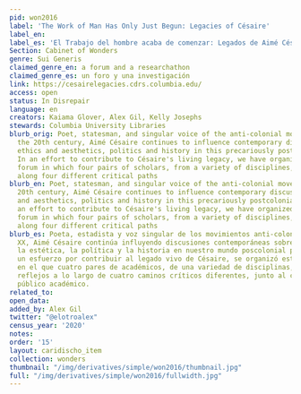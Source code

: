 ```yaml
---
pid: won2016
label: 'The Work of Man Has Only Just Begun: Legacies of Césaire'
label_en:
label_es: 'El Trabajo del hombre acaba de comenzar: Legados de Aimé Césaire'
Section: Cabinet of Wonders
genre: Sui Generis
claimed_genre_en: a forum and a researchathon
claimed_genre_es: un foro y una investigación
link: https://cesairelegacies.cdrs.columbia.edu/
access: open
status: In Disrepair
language: en
creators: Kaiama Glover, Alex Gil, Kelly Josephs
stewards: Columbia University Libraries
blurb_orig: Poet, statesman, and singular voice of the anti-colonial movements of
  the 20th century, Aimé Césaire continues to influence contemporary discussions of
  ethics and aesthetics, politics and history in this precariously postcolonial world.
  In an effort to contribute to Césaire's living legacy, we have organized an online
  forum in which four pairs of scholars, from a variety of disciplines, offer reflections
  along four different critical paths
blurb_en: Poet, statesman, and singular voice of the anti-colonial movements of the
  20th century, Aimé Césaire continues to influence contemporary discussions of ethics
  and aesthetics, politics and history in this precariously postcolonial world. In
  an effort to contribute to Césaire's living legacy, we have organized an online
  forum in which four pairs of scholars, from a variety of disciplines, offer reflections
  along four different critical paths
blurb_es: Poeta, estadista y voz singular de los movimientos anti-coloniales del siglo
  XX, Aimé Césaire continúa influyendo discusiones contemporáneas sobre la ética y
  la estética, la política y la historia en nuestro mundo poscolonial precario. En
  un esfuerzo por contribuir al legado vivo de Césaire, se organizó este foro en línea
  en el que cuatro pares de académicos, de una variedad de disciplinas, ofrecieron
  reflejos a lo largo de cuatro caminos críticos diferentes, junto al comentario del
  público académico.
related_to:
open_data:
added_by: Alex Gil
twitter: "@elotroalex"
census_year: '2020'
notes:
order: '15'
layout: caridischo_item
collection: wonders
thumbnail: "/img/derivatives/simple/won2016/thumbnail.jpg"
full: "/img/derivatives/simple/won2016/fullwidth.jpg"
---
```

